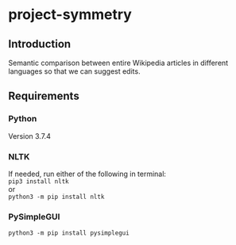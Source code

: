 # project-symmetry
## Introduction
Semantic comparison between entire Wikipedia articles in different languages so that we can suggest edits.
## Requirements
### Python
Version 3.7.4
### NLTK
If needed, run either of the following in terminal:  
`pip3 install nltk`  
or  
`python3 -m pip install nltk`  
### PySimpleGUI
`python3 -m pip install pysimplegui`

